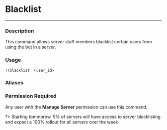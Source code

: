 # Blacklist
---
### Description
This command allows server staff members blacklist certain users from using the bot in a server.

### Usage
```
!!blacklist  <user_id>
```
### Aliases

### Permission Required
Any user with the **Manage Server** permission can use this command.

?> Starting tommorow, 5% of servers will have access to server blacklisting and expect a 100% rollout for all servers over the week 

